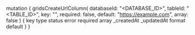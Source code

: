 mutation {
    gridsCreateUrlColumn(
        databaseId: "<DATABASE_ID>",
        tableId: "<TABLE_ID>",
        key: "",
        required: false,
        default: "https://example.com",
        array: false
    ) {
        key
        type
        status
        error
        required
        array
        _createdAt
        _updatedAt
        format
        default
    }
}
